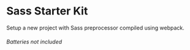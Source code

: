 # Sass Starter Kit

Setup a new project with Sass preprocessor compiled using webpack.

###### Batteries not included